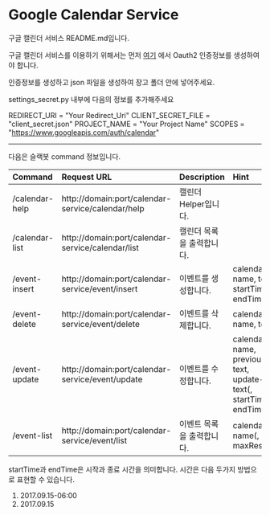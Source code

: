 # Google Calendar Service

<!-- ##설명 -->
구글 캘린더 서비스 README.md입니다.

구글 캘린더 서비스를 이용하기 위해서는 먼저 [여기](https://console.developers.google.com/) 에서 Oauth2 인증정보를 생성하여야 합니다.

인증정보를 생성하고 json 파일을 생성하여 장고 폴더 안에 넣어주세요.

settings_secret.py 내부에 다음의 정보를 추가해주세요

REDIRECT_URI = "Your Redirect_Uri"
CLIENT_SECRET_FILE = "client_secret.json"
PROJECT_NAME = "Your Project Name"
SCOPES = "https://www.googleapis.com/auth/calendar"
- - -
다음은 슬랙봇 command 정보입니다.

| Command | Request URL | Description | Hint |
| :------ | :---------- | :---------- | :--- |
| /calendar-help | http://domain:port/calendar-service/calendar/help | 캘린더 Helper입니다. | |
| /calendar-list | http://domain:port/calendar-service/calendar/list | 캘린더 목록을 출력합니다. | |
| /event-insert  | http://domain:port/calendar-service/event/insert  | 이벤트를 생성합니다. | calendar-name, text, startTime, endTime |
| /event-delete  | http://domain:port/calendar-service/event/delete  | 이벤트를 삭제합니다. | calendar-name, text |
| /event-update  | http://domain:port/calendar-service/event/update  | 이벤트를 수정합니다. | calendar-name, previous-text, update-text(, startTime, endTime) |
| /event-list    | http://domain:port/calendar-service/event/list    | 이벤트 목록을 출력합니다. | calendar-name(, maxResult) |

startTime과 endTime은 시작과 종료 시간을 의미합니다.
시간은 다음 두가지 방법으로 표현할 수 있습니다.
1. 2017.09.15-06:00
2. 2017.09.15